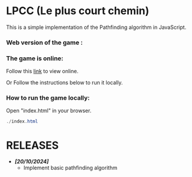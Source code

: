 # LPCC (Le plus court chemin)

This is  a simple implementation of the Pathfinding algorithm in JavaScript.

### Web version of the game :

### The game is online: 
Follow this [link](https://poc.frederic-dabadie.fr/lpcc/) to view online.

Or Follow the instructions below to run it locally. 
### How to run the game locally:
Open "index.html" in your browser.

```powershell
./index.html
```

# RELEASES
- **_[20/10/2024]_**
    - Implement basic pathfinding algorithm
